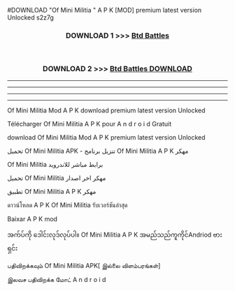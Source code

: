#DOWNLOAD "Of Mini Militia " A P K [MOD] premium latest version Unlocked s2z7g 



<div align="center">

<h3>DOWNLOAD 1 >>> <a href="https://getmod1.web.app/?judule=Btd Battles">Btd Battles</a></h3><br>

<h3>DOWNLOAD 2 >>> <a href="https://getmod1.web.app/?judule=Btd Battles">Btd Battles DOWNLOAD</a></h3>

</div>


----------------------------------------------------------

----------------------------------------------------------

----------------------------------------------------------

----------------------------------------------------------


Of Mini Militia  Mod A P K download premium latest version Unlocked

Télécharger  Of Mini Militia  A P K pour A n d r o i d Gratuit

download Of Mini Militia  Mod A P K premium latest version Unlocked

تحميل Of Mini Militia  APK - تنزيل برنامج Of Mini Militia  A P K مهكر

Of Mini Militia  برابط مباشر للاندرويد

تحميل Of Mini Militia  مهكر اخر اصدار

تطبيق Of Mini Militia  A P K مهكر

ดาวน์โหลด A P K Of Mini Militia  รับเวอร์ชันล่าสุด

Baixar A P K mod

အက်ပ်ကို ဒေါင်းလုဒ်လုပ်ပါ။ Of Mini Militia  A P K အမည်သည်ကူကိုင်Andriod ဗားရှင်း

பதிவிறக்கவும் Of Mini Militia  APK[ இல்லை விளம்பரங்கள்] 
 
இலவச பதிவிறக்க மோட் A n d r o i d



